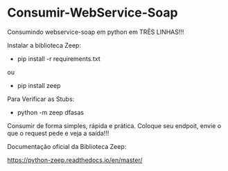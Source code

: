 # Consumir-WebService-Soap
Consumindo webservice-soap em python em TRÊS LINHAS!!!

Instalar a biblioteca Zeep:
- pip install -r requirements.txt

ou

- pip install zeep


Para Verificar as Stubs:
- python -m zeep <url-to-wsdl> dfasas
 
Consumir de forma simples, rápida e prática.
Coloque seu endpoit, envie o que o request pede e veja a saída!!!


Documentação oficial da Biblioteca Zeep:



https://python-zeep.readthedocs.io/en/master/
